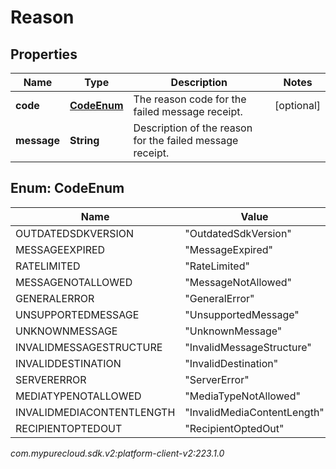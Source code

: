 # Reason


## Properties

| Name | Type | Description | Notes |
| ------------ | ------------- | ------------- | ------------- |
| **code** | [**CodeEnum**](#Enum--CodeEnum) | The reason code for the failed message receipt. |  [optional] |
| **message** | **String** | Description of the reason for the failed message receipt. |  |


## Enum: CodeEnum

| Name | Value |
| ---- | ----- |
| OUTDATEDSDKVERSION | &quot;OutdatedSdkVersion&quot; | 
| MESSAGEEXPIRED | &quot;MessageExpired&quot; | 
| RATELIMITED | &quot;RateLimited&quot; | 
| MESSAGENOTALLOWED | &quot;MessageNotAllowed&quot; | 
| GENERALERROR | &quot;GeneralError&quot; | 
| UNSUPPORTEDMESSAGE | &quot;UnsupportedMessage&quot; | 
| UNKNOWNMESSAGE | &quot;UnknownMessage&quot; | 
| INVALIDMESSAGESTRUCTURE | &quot;InvalidMessageStructure&quot; | 
| INVALIDDESTINATION | &quot;InvalidDestination&quot; | 
| SERVERERROR | &quot;ServerError&quot; | 
| MEDIATYPENOTALLOWED | &quot;MediaTypeNotAllowed&quot; | 
| INVALIDMEDIACONTENTLENGTH | &quot;InvalidMediaContentLength&quot; | 
| RECIPIENTOPTEDOUT | &quot;RecipientOptedOut&quot; | 




_com.mypurecloud.sdk.v2:platform-client-v2:223.1.0_
